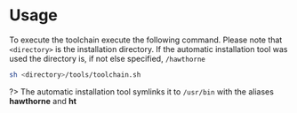 # Usage

To execute the toolchain execute the following command. Please note that `<directory>` is the installation directory. If the automatic installation tool was used the directory is, if not else specified, `/hawthorne`

```bash
sh <directory>/tools/toolchain.sh
```

?> The automatic installation tool symlinks it to `/usr/bin` with the aliases **hawthorne** and **ht**